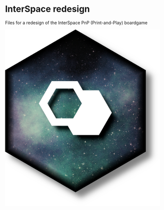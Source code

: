 # InterSpace redesign
Files for a redesign of the InterSpace PnP (Print-and-Play) boardgame

![Hex tile with logo](hexlogo.png)
